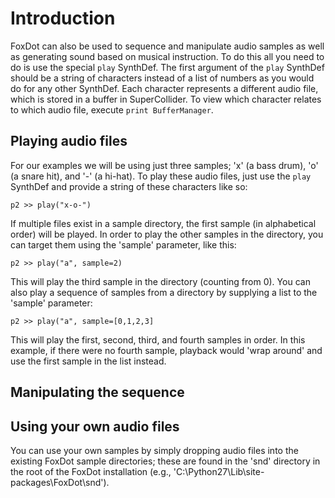 # Introduction

FoxDot can also be used to sequence and manipulate audio samples as well as generating sound based on musical instruction. To do this all you need to do is use the special `play` SynthDef. The first argument of the `play` SynthDef should be a string of characters instead of a list of numbers as you would do for any other SynthDef. Each character represents a different audio file, which is stored in a buffer in SuperCollider. To view which character relates to which audio file, execute `print BufferManager`.

## Playing audio files

For our examples we will be using just three samples; 'x' (a bass drum), 'o' (a snare hit), and '-' (a hi-hat). To play these audio files, just use the `play` SynthDef and provide a string of these characters like so:

	p2 >> play("x-o-")

If multiple files exist in a sample directory, the first sample (in alphabetical order) will be played.  In order to play the other samples in the directory, you can target them using the 'sample' parameter, like this:

	p2 >> play("a", sample=2)
	
This will play the third sample in the directory (counting from 0).  You can also play a sequence of samples from a directory by supplying a list to the 'sample' parameter:
	
	p2 >> play("a", sample=[0,1,2,3]
	
This will play the first, second, third, and fourth samples in order.  In this example, if there were no fourth sample, playback would 'wrap around' and use the first sample in the list instead.

## Manipulating the sequence

## Using your own audio files

You can use your own samples by simply dropping audio files into the existing FoxDot sample directories; these are found in the 'snd' directory in the root of the FoxDot installation (e.g., 'C:\Python27\Lib\site-packages\FoxDot\snd').

